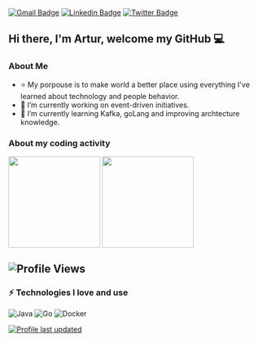 
[![Gmail Badge](https://img.shields.io/badge/-arturcampos13@gmail.com-c14438?style=flat&logo=Gmail&logoColor=white)](mailto:arturcampos13@gmail.com "Connect via Email")
[![Linkedin Badge](https://img.shields.io/badge/-arturcamposrodrigues-0072b1?style=flat&logo=Linkedin&logoColor=white)](https://www.linkedin.com/in/arturcamposrodrigues/?locale=en_US/ "Connect on LinkedIn")
[![Twitter Badge](https://img.shields.io/badge/-@_artur_campos-00acee?style=flat&logo=Twitter&logoColor=white)](https://twitter.com/intent/follow?screen_name=_artur_campos "Follow on Twitter")


## Hi there, I'm Artur, welcome my GitHub 💻

### About Me
- ⭐ My porpouse is to make world a better place using everything I've learned about technology and people behavior.
- 🔭 I’m currently working on event-driven initiatives.
- 🌱 I’m currently learning Kafka, goLang and improving archtecture knowledge.


### About my coding activity
<div href="https://github.com/arturcampos">
<a>
  <img height="180em" align="center" src="https://github-readme-stats.vercel.app/api?username=arturcampos&show_icons=true&theme=dark&include_all_commits=true&count_private=true" />
</a>
<a>
  <img height="180em" align="center" src="https://github-readme-stats.vercel.app/api/top-langs/?username=arturcampos&layout=compact&langs_count=7&theme=dark" />
</a>
</div>

  ![Profile Views](https://komarev.com/ghpvc/?username=arturcampos&color=blue)
  ----
	
### ⚡ Technologies I love and use
  
![Java](https://img.shields.io/badge/Java-orange?style=flat-square&logo=java)
![Go](https://img.shields.io/badge/Go-darkblue?style=flat-square&logo=go)
![Docker](https://img.shields.io/badge/Docker-gray?style=flat-square&logo=docker)


[![Profile last updated](https://img.shields.io/github/last-commit/arturcampos/arturcampos/main?label=Last%20updated&style=flat)](https://github.com/arturcampos/arturcampos/commits)


<!--
**arturcampos/arturcampos** is a ✨ _special_ ✨ repository because its `README.md` (this file) appears on your GitHub profile.

Here are some ideas to get you started:

- 🔭 I’m currently working on ...
- 🌱 I’m currently learning ...
- 👯 I’m looking to collaborate on ...
- 🤔 I’m looking for help with ...
- 💬 Ask me about ...
- 📫 How to reach me: ...
- 😄 Pronouns: ...
- ⚡ Fun fact: ...
-->


